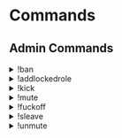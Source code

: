 # Commands
## Admin Commands
<details>
 <summary>!ban</summary>
  Description: ```bans a user and sends him a message```.<br>
  Usage: !ban [@User] [Message]
</details>
<details>
 <summary>!addlockedrole</summary>
 Description: locks a role or multiple roles from join.<br>
 Usage: !addlockedrole [rolename] or !addlockedrole [rolename] [rolename] and so on.
  </details>
  <details>
 <summary>!kick</summary>
  Description: kicks the user from the server and sends him a message.<br>
  Usage: !kick [@User] [Message].
  </details>
  <details>
 <summary>!mute</summary>
  Description: mutes the user.<br>
  Usage: !mute [@User].
  </details>
  <details>
 <summary>!fuckoff</summary>
 Description: Yeah. The Bot is out!<br>
 Usage: !fuckoff
  </details>
  <details>
 <summary>!sleave</summary>
 Description: And the bot left the server.<br>
 Usage: !sleave.
  </details>
  <details>
  <summary>!unmute</summary>
  Description: unmute the User.<br>
  Usage: !unmute [@User].
  </details>
  
